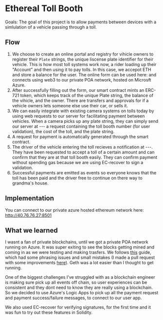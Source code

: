 Ethereal Toll Booth 
=================
Goals: The goal of this project is to allow payments between devices with a simlulation of a vehicle passing through a toll.

## Flow
1. We choose to create an online portal and registry for vihicle owners to register their `Plate` strings, the unique liscense plate identifier for their vehicle. This is how most toll systems work now, a rider loading up their "Account" and then using it to pay tolls. In this case, we accepot ETH and store a balance for the user. The online form can be used here: and connects using web3 to our private POA network, hosted on Microsft Azure.
2. After successfully filling out the form, our smart contract mints an ERC-721 token, which keeps track of the unique Plate string, the balance of the vihicle, and the owner. There are transfers and approvals for if a vehicle owners lets someone else use their car, or sells it.
3. We can easily integrate with existing camera systems on tolls today by using web requests to our server for facilitating payment between vehicles. When a camera picks up any plate string, they can simply send our server at --- a request containing the toll booth number (for user validation), the cost of the toll, and the plate string.
4. A request for payment is automatically generated through the smart contract.
5. The driver of the vehicle entering the toll recieves a notification at ---.  They have been requested to accept a toll of a certain amount and can confirm that they are at that toll booth easily. They can confirm payment without spending gas because we are using EC-recover to sign a validation.
6. Successful payments are emitted as events so everyone knows that the toll has been paid and the driver free to continue on there way to grandma's house.

## Implementation
You can connect to our private azure hosted ethereum network here: http://40.76.76.27:8501


## What we learned
I wasnt a fan of private blockchains, until we got a private POA network running on Azure. It was super exiting to see the blocks getting mined and coming in as we were testing and making trasfers. We follows [this]() guide, which had some phrasing issues and small mistakes (I made a pull request with some improvements [here](https://github.com/caleteeter/smartcontractdev/pull/2)). Geth was a lot easier than I thought to get running.

One of the biggest challenges I've struggled with as a blockchain engineer is making sure pick up all events off chain, so user experiences can be consistent and they dont need to know they are really using a blockchain.  So we decided to use Azure's Logic Apps to pick up all the payment request and payment success/failure messages, to connect to our user app.

We also used EC-recover for verifying signatures, for the first time and it was fun to try out these features in Solidity.
